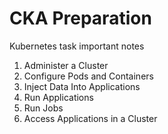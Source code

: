 # CKA Preparation

Kubernetes task important notes

1. Administer a Cluster
2. Configure Pods and Containers
3. Inject Data Into Applications
4. Run Applications
5. Run Jobs
6. Access Applications in a Cluster
